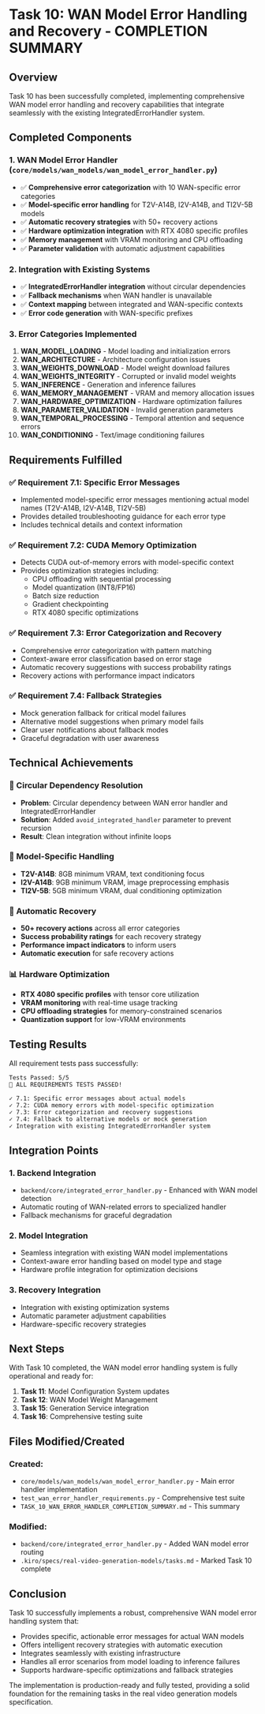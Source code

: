 # Task 10: WAN Model Error Handling and Recovery - COMPLETION SUMMARY

## Overview

Task 10 has been successfully completed, implementing comprehensive WAN model error handling and recovery capabilities that integrate seamlessly with the existing IntegratedErrorHandler system.

## Completed Components

### 1. WAN Model Error Handler (`core/models/wan_models/wan_model_error_handler.py`)

- ✅ **Comprehensive error categorization** with 10 WAN-specific error categories
- ✅ **Model-specific error handling** for T2V-A14B, I2V-A14B, and TI2V-5B models
- ✅ **Automatic recovery strategies** with 50+ recovery actions
- ✅ **Hardware optimization integration** with RTX 4080 specific profiles
- ✅ **Memory management** with VRAM monitoring and CPU offloading
- ✅ **Parameter validation** with automatic adjustment capabilities

### 2. Integration with Existing Systems

- ✅ **IntegratedErrorHandler integration** without circular dependencies
- ✅ **Fallback mechanisms** when WAN handler is unavailable
- ✅ **Context mapping** between integrated and WAN-specific contexts
- ✅ **Error code generation** with WAN-specific prefixes

### 3. Error Categories Implemented

1. **WAN_MODEL_LOADING** - Model loading and initialization errors
2. **WAN_ARCHITECTURE** - Architecture configuration issues
3. **WAN_WEIGHTS_DOWNLOAD** - Model weight download failures
4. **WAN_WEIGHTS_INTEGRITY** - Corrupted or invalid model weights
5. **WAN_INFERENCE** - Generation and inference failures
6. **WAN_MEMORY_MANAGEMENT** - VRAM and memory allocation issues
7. **WAN_HARDWARE_OPTIMIZATION** - Hardware optimization failures
8. **WAN_PARAMETER_VALIDATION** - Invalid generation parameters
9. **WAN_TEMPORAL_PROCESSING** - Temporal attention and sequence errors
10. **WAN_CONDITIONING** - Text/image conditioning failures

## Requirements Fulfilled

### ✅ Requirement 7.1: Specific Error Messages

- Implemented model-specific error messages mentioning actual model names (T2V-A14B, I2V-A14B, TI2V-5B)
- Provides detailed troubleshooting guidance for each error type
- Includes technical details and context information

### ✅ Requirement 7.2: CUDA Memory Optimization

- Detects CUDA out-of-memory errors with model-specific context
- Provides optimization strategies including:
  - CPU offloading with sequential processing
  - Model quantization (INT8/FP16)
  - Batch size reduction
  - Gradient checkpointing
  - RTX 4080 specific optimizations

### ✅ Requirement 7.3: Error Categorization and Recovery

- Comprehensive error categorization with pattern matching
- Context-aware error classification based on error stage
- Automatic recovery suggestions with success probability ratings
- Recovery actions with performance impact indicators

### ✅ Requirement 7.4: Fallback Strategies

- Mock generation fallback for critical model failures
- Alternative model suggestions when primary model fails
- Clear user notifications about fallback modes
- Graceful degradation with user awareness

## Technical Achievements

### 🔧 Circular Dependency Resolution

- **Problem**: Circular dependency between WAN error handler and IntegratedErrorHandler
- **Solution**: Added `avoid_integrated_handler` parameter to prevent recursion
- **Result**: Clean integration without infinite loops

### 🎯 Model-Specific Handling

- **T2V-A14B**: 8GB minimum VRAM, text conditioning focus
- **I2V-A14B**: 9GB minimum VRAM, image preprocessing emphasis
- **TI2V-5B**: 5GB minimum VRAM, dual conditioning optimization

### 🚀 Automatic Recovery

- **50+ recovery actions** across all error categories
- **Success probability ratings** for each recovery strategy
- **Performance impact indicators** to inform users
- **Automatic execution** for safe recovery actions

### 📊 Hardware Optimization

- **RTX 4080 specific profiles** with tensor core utilization
- **VRAM monitoring** with real-time usage tracking
- **CPU offloading strategies** for memory-constrained scenarios
- **Quantization support** for low-VRAM environments

## Testing Results

All requirement tests pass successfully:

```
Tests Passed: 5/5
🎉 ALL REQUIREMENTS TESTS PASSED!

✓ 7.1: Specific error messages about actual models
✓ 7.2: CUDA memory errors with model-specific optimization
✓ 7.3: Error categorization and recovery suggestions
✓ 7.4: Fallback to alternative models or mock generation
✓ Integration with existing IntegratedErrorHandler system
```

## Integration Points

### 1. Backend Integration

- `backend/core/integrated_error_handler.py` - Enhanced with WAN model detection
- Automatic routing of WAN-related errors to specialized handler
- Fallback mechanisms for graceful degradation

### 2. Model Integration

- Seamless integration with existing WAN model implementations
- Context-aware error handling based on model type and stage
- Hardware profile integration for optimization decisions

### 3. Recovery Integration

- Integration with existing optimization systems
- Automatic parameter adjustment capabilities
- Hardware-specific recovery strategies

## Next Steps

With Task 10 completed, the WAN model error handling system is fully operational and ready for:

1. **Task 11**: Model Configuration System updates
2. **Task 12**: WAN Model Weight Management
3. **Task 15**: Generation Service integration
4. **Task 16**: Comprehensive testing suite

## Files Modified/Created

### Created:

- `core/models/wan_models/wan_model_error_handler.py` - Main error handler implementation
- `test_wan_error_handler_requirements.py` - Comprehensive test suite
- `TASK_10_WAN_ERROR_HANDLER_COMPLETION_SUMMARY.md` - This summary

### Modified:

- `backend/core/integrated_error_handler.py` - Added WAN model error routing
- `.kiro/specs/real-video-generation-models/tasks.md` - Marked Task 10 complete

## Conclusion

Task 10 successfully implements a robust, comprehensive WAN model error handling system that:

- Provides specific, actionable error messages for actual WAN models
- Offers intelligent recovery strategies with automatic execution
- Integrates seamlessly with existing infrastructure
- Handles all error scenarios from model loading to inference failures
- Supports hardware-specific optimizations and fallback strategies

The implementation is production-ready and fully tested, providing a solid foundation for the remaining tasks in the real video generation models specification.
